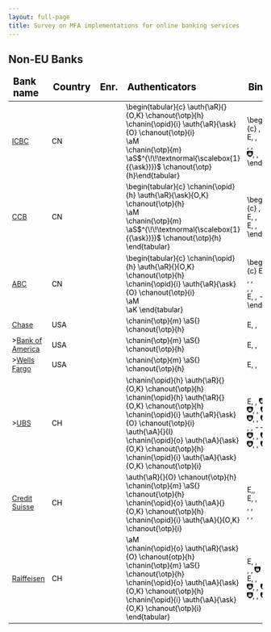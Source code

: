 ```yaml
---
layout: full-page
title: Survey on MFA implementations for online banking services
---
```


<h2>Non-EU Banks</h2>

<table style="color: black;">
	<thead style="font-weight: bold; font-size: 14pt;">
		<td>Bank name</td>
		<td>Country</td>
		<td>Enr.</td>
		<td>Authenticators</td>
		<td>Binding</td>
		<td>IPs</td>
		<td>MPs</td>
		<td>Ex.</td>
	</thead>
	<tr class="bank-row" id="icbc">
		<td><a href="banks/cn/icbc">ICBC</a></td>
		<td>CN</td>
		<td> <i class="fas fa-university"></i> </td>
		<td> \begin{tabular}{c} \auth{\aR}{}{O,K} \chanout{\otp}{h} <br/> \chanin{\opid}{i}  \auth{\aR}{\ask}{O} \chanout{\otp}{i} <br/> \aM <br/> \chanin{\otp}{m} \aS$^{\!\!\textnormal{\scalebox{1}{{\ask}}}}$ \chanout{\otp}{h}\end{tabular} </td>
		<td> \begin{tabular}{c} <i class="fas fa-university"></i>, <i class="fas fa-university"></i>, <i class="fas fa-university"></i> <br/> <bold>E</bold>, <i class="fas fa-university"></i>, <i class="fas fa-university"></i> <br/> <i class="fas fa-university"></i>, <i class="fas fa-university"></i>, <i class="fas fa-university"></i> <br/> <img src="res/img/binding/mfa_icon.png" height="12pt" />, <i class="fas fa-globe-americas"></i>, <i class="fas fa-globe-americas"></i> \end{tabular} </td>
		<td> \begin{tabular}{c} IP-2 <br/> IP-3 <br/> IP-11 <br/> IP-15 \end{tabular}  </td>
		<td> \begin{tabular}{c} MP-2 <br/> MP-6 <br/> MP-10 \end{tabular} </td>
		<td> \singleck </td>
	</tr>
	<tr class="bank-row" id="ccb">
		<td><a href="banks/cn/ccb">CCB</a></td>
		<td>CN</td>
		<td><i class="fas fa-university"></i></td>
		<td>\begin{tabular}{c} \chanin{\opid}{h} \auth{\aR}{\ask}{O,K} \chanout{\otp}{h} <br/> \aM <br/> \chanin{\otp}{m} \aS$^{\!\!\textnormal{\scalebox{1}{{\ask}}}}$ \chanout{\otp}{h} \end{tabular} </td>
		<td>\begin{tabular}{c} <i class="fas fa-university"></i>, <i class="fas fa-university"></i>, <i class="fas fa-university"></i> <br/> <bold>E</bold>, <i class="fas fa-university"></i>, <i class="fas fa-university"></i> <br/> <bold>E</bold>, <i class="fas fa-university"></i>, <i class="fas fa-university"></i>  \end{tabular} </td>
		<td>\begin{tabular}{c}IP-3 <br/> IP-11 <br/> IP-15 \end{tabular} </td>
		<td>\begin{tabular}{c} MP-6 <br/> MP-10 <br/> MP-13 \end{tabular} </td>
		<td>\singleck</td>
	</tr>
	<tr class="bank-row" id="abc">
		<td><a href="banks/cn/abc">ABC</a></td>
		<td>CN</td>
		<td><i class="fas fa-university"></i></td>
		<td>\begin{tabular}{c} \chanin{\opid}{h} \auth{\aR}{}{O,K} \chanout{\otp}{h} <br/> \chanin{\opid}{i}  \auth{\aR}{\ask}{O} \chanout{\otp}{i}  <br/> \aM <br/> \aK  \end{tabular} </td>
		<td>\begin{tabular}{c} <bold>E</bold>, <i class="fas fa-university"></i>, <i class="fas fa-university"></i> <br/> <i class="fas fa-university"></i>, <i class="fas fa-university"></i>, <i class="fas fa-university"></i>  <br/><i class="fas fa-university"></i>, <i class="fas fa-university"></i>, <i class="fas fa-globe-americas"></i><br/> <bold>E</bold>, <i class="fas fa-university"></i>, -- \end{tabular} </td>
		<td>\begin{tabular}{c} IP-4 <br/> IP-9 <br/> IP-12 \end{tabular} </td>
		<td>\begin{tabular}{c} MP-4 <br/> MP-7 <br/> MP-11 \end{tabular}</td>
		<td>\singleck</td>
	</tr>
	<tr class="bank-row" id="chase">
		<td><a href="banks/us/chase">Chase</a></td>
		<td>USA</td>
		<td><i class="fas fa-globe-americas"></i> </td>
		<td>\chanin{\otp}{m} \aS{} \chanout{\otp}{h} </td>
		<td><bold>E</bold>, <i class="fas fa-globe-americas"></i> , <i class="fas fa-globe-americas"></i>  </td>
		<td>IP-14 </td>
		<td></td>
		<td>\doubleck{}</td>
	</tr>
	<tr class="bank-row" id="bank-of-america">
		<td>><a href="banks/us/bank-of-america">Bank of America</a></td>
		<td>USA</td>
		<td><i class="fas fa-globe-americas"></i></td>
		<td>\chanin{\otp}{m} \aS{} \chanout{\otp}{h} </td>
		<td><bold>E</bold>, <i class="fas fa-globe-americas"></i> , <i class="fas fa-globe-americas"></i>  </td>
		<td>IP-14 </td>
		<td></td>
		<td>\doubleck{}</td>
	</tr>
	<tr class="bank-row" id="wells-fargo">
		<td>><a href="banks/us/wells-fargo">Wells Fargo</a></td>
		<td>USA</td>
		<td><i class="fas fa-globe-americas"></i> </td>
		<td>\chanin{\otp}{m} \aS{} \chanout{\otp}{h} </td>
		<td><bold>E</bold>, <i class="fas fa-globe-americas"></i> , <i class="fas fa-globe-americas"></i>  </td>
		<td>IP-14</td>
		<td></td>
		<td>\doubleck{}</td>
	</tr>
	<tr class="bank-row" id="ubs">
		<td>><a href="banks/ch/ubs">UBS</a></td>
		<td>CH</td>
		<td><i class="fas fa-globe-americas"></i></td>
		<td>\chanin{\opid}{h} \auth{\aR}{}{O,K} \chanout{\otp}{h} <br/> \chanin{\opid}{h} \auth{\aR}{}{O,K} \chanout{\otp}{h} <br/> \chanin{\opid}{i} \auth{\aR}{\ask}{O} \chanout{\otp}{i} <br/> \auth{\aA}{}{I} <br/>	\chanin{\opid}{o} \auth{\aA}{\ask}{O,K} \chanout{\otp}{h} <br/>
		\chanin{\opid}{i} \auth{\aA}{\ask}{O,K} \chanout{\otp}{i} <br/> </td>
		<td> <bold>E</bold>, <i class="fas fa-globe-americas"></i>, <img src="res/img/binding/mfa_icon.png" height="12pt" /> <br/> <img src="res/img/binding/mfa_icon.png" height="12pt" />, <i class="fas fa-globe-americas"></i>, <img src="res/img/binding/mfa_icon.png" height="12pt" /> <br/> <img src="res/img/binding/mfa_icon.png" height="12pt" />, <i class="fas fa-globe-americas"></i>, <img src="res/img/binding/mfa_icon.png" height="12pt" /> <br/> <i class="fas fa-globe-americas"></i>, <i class="fas fa-globe-americas"></i>, -- <br/> <img src="res/img/binding/mfa_icon.png" height="12pt" />, <i class="fas fa-globe-americas"></i>, <img src="res/img/binding/mfa_icon.png" height="12pt" /> <br/> <img src="res/img/binding/mfa_icon.png" height="12pt" />, <i class="fas fa-globe-americas"></i>, <img src="res/img/binding/mfa_icon.png" height="12pt" /> <br/></td>
		<td> IP-3 <br/> IP-8 <br/> IP-8 <br/> IP-22 </td>
		<td> MP-3 <br/> MP-3 <br/> MP-20 <br/> MP-28 </td>
		<td> \doubleck{}</td>
	</tr>
	<tr class="bank-row" id="credit-suisse">
		<td><a href="banks/ch/credit-suisse">Credit Suisse</a></td>
		<td>CH</td>
		<td><i class="fas fa-globe-americas"></i></td>
		<td>\auth{\aR}{}{O} \chanout{\otp}{h} <br/> \chanin{\otp}{m} \aS{} \chanout{\otp}{h}<br/> \chanin{\opid}{o} \auth{\aA}{}{O,K} \chanout{\otp}{h} <br/> \chanin{\opid}{i} \auth{\aA}{}{O,K} \chanout{\otp}{i} </td>
		<td><bold>E</bold>,<i class="fas fa-university"></i>,<i class="fas fa-university"></i> <br/> <bold>E</bold>, <i class="fas fa-globe-americas"></i>, <i class="fas fa-globe-americas"></i> <br/> <i class="fas fa-globe-americas"></i>, <i class="fas fa-globe-americas"></i>, <i class="fas fa-globe-americas"></i> <br/> <i class="fas fa-globe-americas"></i>, <i class="fas fa-globe-americas"></i>, <i class="fas fa-globe-americas"></i> 	</td>
		<td>IP-1 <br/> IP-14  <br/> IP-22</td>
		<td>MP-18</td>
		<td>\doubleck{}</td>
	</tr>
	<tr class="bank-row" id="raiffeisen">
		<td><a href="banks/ch/raiffeisen">Raiffeisen</a></td>
		<td>CH</td>
		<td><i class="fas fa-globe-americas"></i></td>
		<td>\aM <br/> \chanin{\opid}{o} \auth{\aR}{\ask}{O} \chanout{otp}{h} <br/> \chanin{\otp}{m} \aS{} \chanout{\otp}{h} <br/> \chanin{\opid}{o} \auth{\aA}{\ask}{O,K} \chanout{\otp}{h} <br/> \chanin{\opid}{i} \auth{\aA}{\ask}{O,K} \chanout{\otp}{i} \end{tabular}  </td> 
		<td> <bold>E</bold>, <i class="fas fa-globe-americas"></i> , <i class="fas fa-globe-americas"></i> <br/> <i class="fas fa-globe-americas"></i>, <i class="fas fa-globe-americas"></i>, <img src="res/img/binding/mfa_icon.png" height="12pt" /> <br/> <bold>E</bold>, <i class="fas fa-globe-americas"></i> , <i class="fas fa-globe-americas"></i> <br/> <img src="res/img/binding/mfa_icon.png" height="12pt" />, <i class="fas fa-globe-americas"></i>, <img src="res/img/binding/mfa_icon.png" height="12pt" /> <br/> <img src="res/img/binding/mfa_icon.png" height="12pt" />, <i class="fas fa-globe-americas"></i>, <img src="res/img/binding/mfa_icon.png" height="12pt" /> </td>
		<td>IP-6<br/> IP-11 <br/> IP-14n<br/> IP-23 </td>
		<td>MP-12 <br/> MP-20 </td>
		<td> \faRemove{} </td>
	</tr>